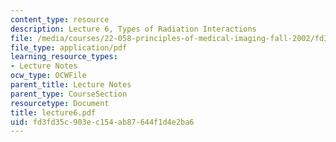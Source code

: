```yaml
---
content_type: resource
description: Lecture 6, Types of Radiation Interactions
file: /media/courses/22-058-principles-of-medical-imaging-fall-2002/fd3fd35c903ec154ab87644f1d4e2ba6_lecture6.pdf
file_type: application/pdf
learning_resource_types:
- Lecture Notes
ocw_type: OCWFile
parent_title: Lecture Notes
parent_type: CourseSection
resourcetype: Document
title: lecture6.pdf
uid: fd3fd35c-903e-c154-ab87-644f1d4e2ba6
---
```

